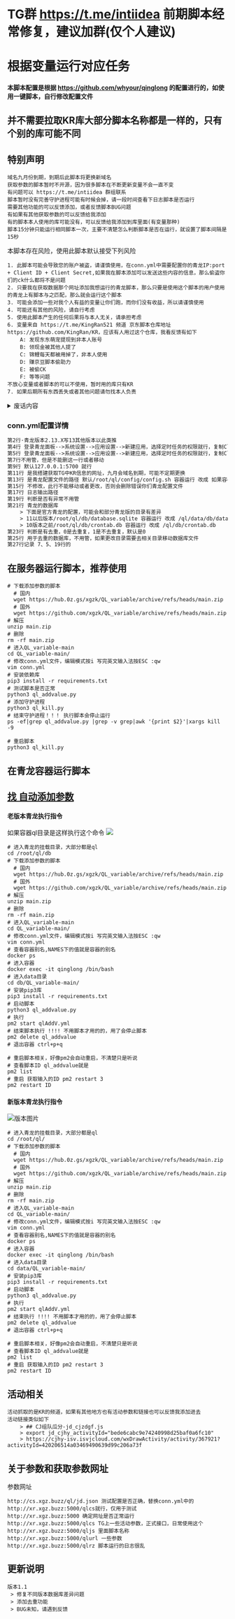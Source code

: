 # TG群 https://t.me/intiidea 前期脚本经常修复，建议加群(仅个人建议)

# 根据变量运行对应任务

#### 本脚本配置是根据 https://github.com/whyour/qinglong 的配置进行的，如使用一键脚本，自行修改配置文件

## 并不需要拉取KR库大部分脚本名称都是一样的，只有个别的库可能不同

## 特别声明

```text
域名九月份到期，到期后此脚本将更换新域名
获取参数的脚本暂时不开源，因为很多脚本在不断更新变量不会一直不变
有问题可以 https://t.me/intiidea 群组联系
脚本暂时没有完善守护进程可能有时候会掉，请一段时间查看下日志脚本是否运行
需要其他功能的可以反馈添加，或者反馈脚本BUG问题
有如果有其他获取参数的可以反馈给我添加
有的脚本本人使用的库可能没有，可以反馈给我添加到库里面(有变量那种)
脚本15分钟只能运行相同脚本一次，主要不清楚怎么判断脚本是否在运行，就设置了脚本间隔是15秒
```

本脚本存在风险，使用此脚本默认接受下列风险

```text
1. 此脚本可能会导致您的账户被盗，请谨慎使用，在conn.yml中需要配置你的青龙IP:port + Client ID + Client Secret,如果我在脚本添加可以发送这些内容的信息，那么偷盗你们的ck什么都将不是问题
2. 只要我在获取数据那个网址添加我想运行的青龙脚本，那么只要是使用这个脚本的用户使用的青龙上有脚本与之匹配，那么就会运行这个脚本
3. 可能会添加一些对我个人有益的变量让你们跑，而你们没有收益，所以请谨慎使用
4. 可能还有其他的风险，请自行考虑
5. 使用此脚本产生的任何后果将与本人无关，请承担考虑
6. 变量来自 https://t.me/KingRan521 频道 京东脚本仓库地址 https://github.com/KingRan/KR，应该有人用过这个仓库，我看反馈有如下
    A: 发现东东萌宠提现到非本人账号
    B: 领现金被其他人提了
    C: 锦鲤每天都被用掉了，非本人使用
    D: 赚京豆脚本偷助力
    E: 被偷CK
    F: 等等问题
不放心变量或者脚本的可以不使用，暂时用的库只有KR
7. 如果后期所有东西丢失或者其他问题请勿找本人负责
```

<details>
  <summary>废话内容</summary>
  <pre><code> 
> 变量来自 https://t.me/KingRan521 频道 京东脚本仓库地址 https://github.com/KingRan/KR
> 如果用过之前写的青龙代理脚本的，应该没有发生过脚本偷你们东西的情况吧
> 不过使用此脚本有可能真的会帮我助力一些任务，或者可能发起组队任务，不过和本人有关的不会损害你们京东利益问题，或者无关紧要的东西，不会让你们运行推一推和挖宝助力这种分你们肉吃的脚本，不过我懒的搞，这个github号虽然只是存放一些垃圾脚本的，不过我也不会想看到有人反馈本人偷你们ck之类的反馈
> 写此脚本只是因为我需要用这个和青龙代理那个不同，
> 后端获取TG值放在了docker容器上了，懒得研究京东这一套，可能一直不会有你们被白嫖的一天
> 因为TG机器人没办法向普通用户一样关注频道只能我专门写个获取TG网页版的爬虫，很多是国内服务器就是给你们大部分也不能爬TG，等那个脚本写的差不多完善了，会开源出来给你们，很多只有在自己手里才完全安全，我这样艰信
> CK我去年被偷了，但是使用了抓CK的APP和KR的加密脚本，并不知道是什么原因导致被偷，所以我非常理解自己白嫖京东被别人白嫖的感受
> 日志里面添加了运行的脚本和日志，你们可以在东西丢失后对比日志，就是我也不能跳过日志偷你们东西
> 脚本只有get请求和put请求，不懂的可以百度这两个请求作用
  </code></pre>
</details>



### conn.yml配置详情

```txt
第2行·青龙版本2.13.X写13其他版本以此类推
第4行 登录青龙面板-->系统设置-->应用设置-->新建应用，选择定时任务的权限就行，复制Client ID
第5行 登录青龙面板-->系统设置-->应用设置-->新建应用，选择定时任务的权限就行，复制Client Secret
第7行不用管，但是不能删这一行或者移动
第9行 默认127.0.0.1:5700 就行
第11行 是我搭建获取TG中KR信息的网址，九月会域名到期，可能不定期更换
第13行 是青龙配置文件的路径 默认/root/ql/config/config.sh 容器运行 改成 如果容器有data目录(11版本好像有)添加这个/ql/data/config/config.sh 如果没有data目录(10版本没有)添加/ql/config/config.sh
第15行 不修改，此行不能移动或者更改，否则会删除错误你们青龙配置文件
第17行 日志输出路径
第19行 判断是否有异常不用管
第21行 青龙的数据库 
    > 下面是官方青龙的配置，可能会和部分青龙版的目录有差异
    > 11以后版本/root/ql/db/database.sqlite 容器运行 改成 /ql/data/db/database.sqlite
    > 10版本之前/root/ql/db/crontab.db 容器运行 改成 /ql/db/crontab.db
第23行 判断是有去重，0是去重复，1是不去重复，默认是0
第25行 用于去重的数据库，不用管，如果更改目录需要去相关目录移动数据库文件
第27行记录 7、5、19行的
```

## 在服务器运行脚本，推荐使用

```shell
# 下载添加参数的脚本
  # 国内
  wget https://hub.0z.gs/xgzk/QL_variable/archive/refs/heads/main.zip
  # 国外
  wget https://github.com/xgzk/QL_variable/archive/refs/heads/main.zip
# 解压
unzip main.zip
# 删除
rm -rf main.zip
# 进入QL_variable-main
cd QL_variable-main/
# 修改conn.yml文件，编辑模式按i 写完英文输入法按ESC :qw
vim conn.yml
# 安装依赖库
pip3 install -r requirements.txt
# 测试脚本是否正常
python3 ql_addvalue.py
# 添加守护进程
python3 ql_kill.py
# 结束守护进程！！！ 执行脚本会停止运行
ps -ef|grep ql_addvalue.py |grep -v grep|awk '{print $2}'|xargs kill -9

# 重启脚本
python3 ql_kill.py
```

## 在青龙容器运行脚本

## [找 自动添加参数](https://www.youtube.com/playlist?list=PLH5cFwS6-yF-yDy-eGA3nVVa-2Nl43ZKk)

#### 老版本青龙执行指令

如果容器ql目录是这样执行这个命令
<img src="./img/2.10.13.png">

```shell
# 进入青龙的挂载目录，大部分都是ql
cd /root/ql/db
# 下载添加参数的脚本
  # 国内
  wget https://hub.0z.gs/xgzk/QL_variable/archive/refs/heads/main.zip
  # 国外
  wget https://github.com/xgzk/QL_variable/archive/refs/heads/main.zip
# 解压
unzip main.zip
# 删除
rm -rf main.zip
# 进入QL_variable-main
cd QL_variable-main/
# 修改conn.yml文件，编辑模式按i 写完英文输入法按ESC :qw
vim conn.yml
# 查看容器别名,NAMES下的值就是容器的别名
docker ps
# 进入容器
docker exec -it qinglong /bin/bash
# 进入data目录
cd db/QL_variable-main/
# 安装pip3库
pip3 install -r requirements.txt
# 启动脚本
python3 ql_addvalue.py
# 执行
pm2 start qlAddV.yml
# 结束脚本执行 !!!! 不用脚本才用的的，用了会停止脚本
pm2 delete ql_addvalue
# 退出容器 ctrl+p+q

# 重启脚本相关，好像pm2会自动重启，不清楚只是听说
# 查看脚本ID ql_addvalue就是
pm2 list
# 重启 获取输入的ID pm2 restart 3
pm2 restart ID
```

#### 新版本青龙执行指令

<img src="./img/2.13.2.png" alt="版本图片">

```shell
# 进入青龙的挂载目录，大部分都是ql
cd /root/ql/
# 下载添加参数的脚本
  # 国内
  wget https://hub.0z.gs/xgzk/QL_variable/archive/refs/heads/main.zip
  # 国外
  wget https://github.com/xgzk/QL_variable/archive/refs/heads/main.zip
# 解压
unzip main.zip
# 删除
rm -rf main.zip
# 进入QL_variable-main
cd QL_variable-main/
# 修改conn.yml文件，编辑模式按i 写完英文输入法按ESC :qw
vim conn.yml
# 查看容器别名,NAMES下的值就是容器的别名
docker ps
# 进入容器
docker exec -it qinglong /bin/bash
# 进入data目录
cd data/QL_variable-main/
# 安装pip3库
pip3 install -r requirements.txt
# 启动脚本
python3 ql_addvalue.py
# 执行
pm2 start qlAddV.yml
# 结束执行 !!!! 不用脚本才用的的，用了会停止脚本
pm2 delete ql_addvalue
# 退出容器 ctrl+p+q

# 重启脚本相关，好像pm2会自动重启，不清楚只是听说
# 查看脚本ID ql_addvalue就是
pm2 list
# 重启 获取输入的ID pm2 restart 3
pm2 restart ID
```

## 活动相关

```text
活动抓取的是KR的频道，如果有其他地方也有活动参数和链接也可以反馈我添加进去
活动链接类似如下
    > ## CJ组队瓜分-jd_cjzdgf.js
    > export jd_cjhy_activityId="bede6cabc9e74240998d25baf0a6fc10"
    > https://cjhy-isv.isvjcloud.com/wxDrawActivity/activity/367921?activityId=420206514a03469490639d99c206a73f
```

## 关于参数和获取参数网址

参数网址

```text
http://cs.xgz.buzz/ql/jd.json 测试配置是否正确，替换conn.yml中的http://xr.xgz.buzz:5000/qlcs就行，仅用于测试
http://xr.xgz.buzz:5000 确定网址是否正常运行
http://xr.xgz.buzz:5000/qlcs TG上一些活动参数，正式接口，日常使用这个
http://xr.xgz.buzz:5000/qljs 里面脚本名称
http://xr.xgz.buzz:5000/qlurl 一些参数
http://xr.xgz.buzz:5000/qlrz 脚本运行的日志很乱
```

## 更新说明

```text
版本1.1 
 > 修复不同版本数据库差异问题
 > 添加去重功能
 > BUG未知，请遇到反馈
```
